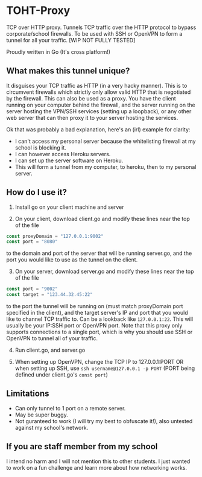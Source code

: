 # TOHT-Proxy
TCP over HTTP proxy. Tunnels TCP traffic over the HTTP protocol to bypass corporate/school firewalls. To be used with SSH or OpenVPN to form a tunnel for all your traffic. [WIP NOT FULLY TESTED]

Proudly written in Go (It's cross platform!)

## What makes this tunnel unique?
It disguises your TCP traffic as HTTP (in a very hacky manner). This is to circumvent firewalls which strictly only
allow valid HTTP that is negotiated by the firewall. This can also be used as a proxy. You have the 
client running on your computer behind the firewall, and the server running on the server hosting the VPN/SSH services
(setting up a loopback), or any other web server that can then proxy it to your server hosting the services.

Ok that was probably a bad explanation, here's an (irl) example for clarity:
- I can't access my personal server because the whitelisting firewall at my school is blocking it.
- I can however access Heroku servers.
- I can set up the server software on Heroku.
- This will form a tunnel from my computer, to heroku, then to my personal server.

## How do I use it?
1. Install go on your client machine and server

2. On your client, download client.go and modify these lines near the top of the file
```go
const proxyDomain = "127.0.0.1:9002"
const port = "8080"
```
to the domain and port of the server that will be running server.go, and the port you would like to use
as the tunnel on the client.

3. On your server, download server.go and modify these lines near the top of the file
```go
const port = "9002"
const target = "123.44.32.45:22"
```
to the port the tunnel will be running on (must match proxyDomain port specified in the client), and the target
server's IP and port that you would like to channel TCP traffic to. Can be a lookback like `127.0.0.1:22`. This
will usually be your IP:SSH port or OpenVPN port. Note that this proxy only supports connections to a single port,
which is why you should use SSH or OpenVPN to tunnel all of your traffic.

4. Run client.go, and server.go

5. When setting up OpenVPN, change the TCP IP to 127.0.0.1:PORT
  OR when setting up SSH, use `ssh username@127.0.0.1 -p PORT` (PORT being defined under client.go's `const port`)

## Limitations
- Can only tunnel to 1 port on a remote server.
- May be super buggy.
- Not guranteed to work (I will try my best to obfuscate it!), also untested against
my school's network.

## If you are staff member from my school
I intend no harm and I will not mention this to other students. I just wanted to work on a fun challenge and
learn more about how networking works.
